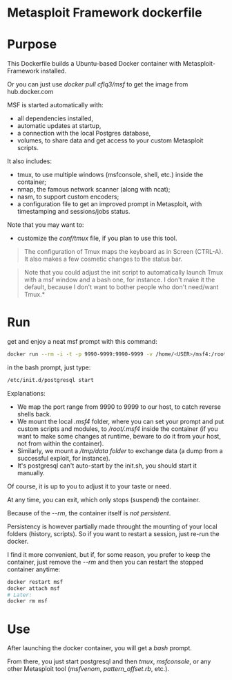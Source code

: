 # Metasploit Framework dockerfile

# Purpose

This Dockerfile builds a Ubuntu-based Docker container with Metasploit-Framework installed.

Or you can just use *docker pull cflq3/msf* to get the image from hub.docker.com

MSF is started automatically with:

- all dependencies installed,
- automatic updates at startup,
- a connection with the local Postgres database,
- volumes, to share data and get access to your custom Metasploit scripts.

It also includes:

- tmux, to use multiple windows (msfconsole, shell, etc.) inside the container;
- nmap, the famous network scanner (along with ncat);
- nasm, to support custom encoders;
- a configuration file to get an improved prompt in Metasploit, with timestamping and sessions/jobs status.

Note that you may want to:

- customize the *conf/tmux* file, if you plan to use this tool.

> The configuration of Tmux maps the keyboard as in Screen (CTRL-A). It also makes a few cosmetic changes to the status bar.

> Note that you could adjust the init script to automatically launch Tmux with a msf window and a bash one, for instance. I don't make it the default, because I don't want to bother people who don't need/want Tmux.*

# Run

get and enjoy a neat msf prompt with this command:

```bash
docker run --rm -i -t -p 9990-9999:9990-9999 -v /home/<USER>/msf4:/root/.msf4 -v /tmp/msf:/tmp/data image_id
```

in the bash prompt, just type:

```bash
/etc/init.d/postgresql start
```

Explanations:

- We map the port range from 9990 to 9999 to our host, to catch reverse shells back.
- We mount the local *.msf4* folder, where you can set your prompt and put custom scripts and modules, to */root/.msf4* inside the container (if you want to make some changes at runtime, beware to do it from your host, not from within the container).
- Similarly, we mount a */tmp/data folder* to exchange data (a dump from a successful exploit, for instance).
- It's postgresql can't auto-start by the init.sh, you should start it manually.

Of course, it is up to you to adjust it to your taste or need.

At any time, you can exit, which only stops (suspend) the container.

Because of the *--rm*, the container itself is *not persistent*.

Persistency is however partially made throught the mounting of your local folders (history, scripts).
So if you want to restart a session, just re-run the docker.

I find it more convenient, but if, for some reason, you prefer to keep the container, just remove the *--rm* and then you can restart the stopped container anytime:

```bash
docker restart msf
docker attach msf
# Later:
docker rm msf
```

# Use

After launching the docker container, you will get a *bash* prompt.

From there, you just start postgresql and then *tmux*, *msfconsole*,  or any other Metasploit tool (*msfvenom*, *pattern_offset.rb*, etc.).

